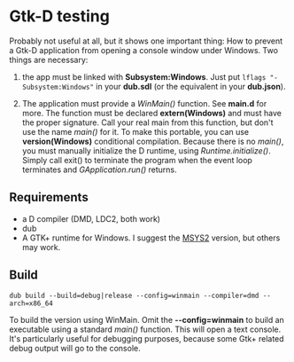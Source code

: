 # Gtk-D testing

Probably not useful at all, but it shows one important thing: How to prevent a Gtk-D application from opening a console window under Windows. Two things are necessary:

1. the app must be linked with **Subsystem:Windows**. Just put `lflags "-Subsystem:Windows"` in your **dub.sdl** (or the equivalent in your **dub.json**).

2. The application must provide a *WinMain()* function. See **main.d** for more. The function must be declared **extern(Windows)** and must have the proper signature. Call your real main from this function, but don't use the name *main()* for it. To make this portable, you can use **version(Windows)** conditional compilation. Because there is no *main()*, you must manually initialize the D runtime, using *Runtime.initialize()*. Simply call exit() to terminate the program when the event loop terminates and *GApplication.run()* returns.

## Requirements

* a D compiler (DMD, LDC2, both work)
* dub
* A GTK+ runtime for Windows. I suggest the [MSYS2](https://www.msys2.org/) version, but others may work.

## Build

    dub build --build=debug|release --config=winmain --compiler=dmd --arch=x86_64
To build the version using WinMain. Omit the **--config=winmain** to build an executable using a standard *main()* function. This will open a text console. It's particularly useful for debugging purposes, because some Gtk+ related debug output will go to the console. 

